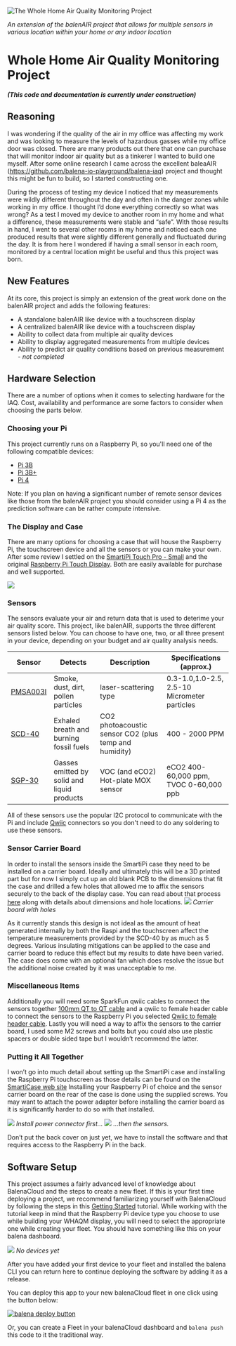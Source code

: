 
 ![The Whole Home Air Quality Monitoring Project](https://github.com/wjlove/WHAQM/blob/main/documentation/images/two-display-sidebyside.jpg?raw=true)

*An extension of the balenAIR project that allows for multiple sensors in various location within your home or any indoor location*

# Whole Home Air Quality Monitoring Project
**_(This code and documentation is currently under construction)_**

## Reasoning

I was wondering if the quality of the air in my office was affecting my work and was looking to measure the levels of hazardous gasses while my office door was closed.   There are many products out there that one can purchase that will monitor indoor air quality but as a tinkerer I wanted to build one myself.  After some online research I came across the excellent baleaAIR (https://github.com/balena-io-playground/balena-iaq) project and thought this might be fun to build, so I started constructing one.  

During the process of testing my device I noticed that my measurements were wildly different throughout the day and often in the danger zones while working in my office.  I thought I’d done everything correctly so what was wrong?  As a test I moved my device to another room in my home and what a difference, these measurements were stable and “safe”.  With those results in hand, I went to several other rooms in my home and noticed each one produced results that were slightly different generally and fluctuated during the day.   It is from here I wondered if having a small sensor in each room, monitored by a central location might be useful and thus this project was born.

## New Features

At its core, this project is simply an extension of the great work done on the balenAIR project and adds the following features:

- A standalone balenAIR like device with a touchscreen display
- A centralized balenAIR like device with a touchscreen display
- Ability to collect data from multiple air quality devices
- Ability to display aggregated measurements from multiple devices
- Ability to predict air quality conditions based on previous measurement - _not completed_
 
## Hardware Selection

 There are a number of options when it comes to selecting hardware for the IAQ. Cost, availability and performance are some factors to consider when choosing the parts below.

### Choosing your Pi




This project currently runs on a Raspberry Pi, so you'll need one of the following compatible devices:

- [Pi 3B](https://www.raspberrypi.com/products/raspberry-pi-3-model-b/)
- [Pi 3B+](https://www.raspberrypi.com/products/raspberry-pi-3-model-b-plus/)
- [Pi 4](https://www.raspberrypi.com/products/raspberry-pi-4-model-b/)

Note: If you plan on having a significant number of remote sensor devices like those from the balenAIR project you should consider using a Pi 4 as the prediction software can be rather compute intensive.

### The Display and Case

There are many options for choosing a case that will house the Raspberry Pi, the touchscreen device and all the sensors or you can make your own.  After some review I settled on the [SmartiPi Touch Pro - Small](https://smarticase.com/products/smartipi-touch-pro) and the original [Raspberry Pi Touch Display](https://www.raspberrypi.com/products/raspberry-pi-touch-display/).  Both are easily available for purchase and well supported.  

![](https://github.com/wjlove/WHAQM/blob/main/documentation/images/case-display.jpg?raw=true)

### Sensors

The sensors evaluate your air and return data that is used to deterime your air quality score. This project, like balenAIR,  supports the three different sensors listed below. You can choose to have one, two, or all three present in your device, depending on your budget and air quality analysis needs.

| Sensor | Detects | Description |  Specifications (approx.) |
| ------------ | ----------- | ----------- | ----------- |
| [PMSA003I](https://www.adafruit.com/product/4632) | Smoke, dust, dirt, pollen particles | laser-scattering type  | 0.3-1.0,1.0-2.5, 2.5-10 Micrometer particles |
| [SCD-40](https://www.adafruit.com/product/5187) | Exhaled breath and burning fossil fuels |  CO2 photoacoustic sensor CO2 (plus temp and humidity)  | 400 - 2000 PPM |
| [SGP-30](https://www.adafruit.com/product/3709) | Gasses emitted by solid and liquid products  |  VOC (and eCO2) Hot-plate MOX sensor | eCO2 400-60,000 ppm, TVOC 0-60,000 ppb |

All of these sensors use the popular I2C protocol to communicate with the Pi and include [Qwiic](https://www.sparkfun.com/qwiic) connectors so you don't need to do any soldering to use these sensors.

### Sensor Carrier Board

In order to install the sensors inside the SmartiPi case they need to be installed on a carrier board.  Ideally and ultimately this will be a 3D printed part but for now I simply cut up an old blank PCB to the dimensions that fit the case and drilled a few holes that allowed me to affix the sensors securely to the back of the display case.  You can read about that process [here](https://fix.this.later) along with details about dimensions and hole locations.
![](https://github.com/wjlove/WHAQM/blob/main/documentation/images/carrier-board.jpg?raw=true) *Carrier board with holes*

As it currently stands this design is not ideal as the amount of heat generated internally by both the Raspi and the touchscreen affect  the temperature measurements provided by the SCD-40 by as much as 5 degrees.  Various insulating mitigations can be applied to the case and carrier board to reduce this effect but my results to date have been varied.   The case does come with an optional fan which does resolve the issue but the additional noise created by it was unacceptable to me.
### Miscellaneous Items

Additionally you will need some SparkFun qwiic cables to connect the sensors together [100mm QT to QT cable](https://www.adafruit.com/product/4210) and a qwiic to female header cable to connect the sensors to the Raspberry Pi you selected [Qwiic to female header cable](https://www.adafruit.com/product/4397).  Lastly you will need a way to affix the sensors to the carrier board, I used some M2 screws and bolts but you could also use plastic spacers or double sided tape but I wouldn’t recommend the latter.

### Putting it All Together

I won’t go into much detail about setting up the SmartiPi case and installing the Raspberry Pi touchscreen as those details can be found on the [SmartiCase web site](https://smarticase.com/)  Installing your Raspberry Pi of choice and the sensor carrier board on the rear of the case is done using the supplied screws.  You may want to attach the power adapter before installing the carrier board as it is significantly harder to do so with that installed. 

![](https://github.com/wjlove/WHAQM/blob/main/documentation/images/case-with-power-pi.jpg?raw=true) *Install power connector first...*
![](https://github.com/wjlove/WHAQM/blob/main/documentation/images/case-power-pi-sensors.jpg?raw=true) *...then the sensors.*

Don’t put the back cover on just yet, we have to install the software and that requires access to the Raspberry Pi in the back.  


## Software Setup

This project assumes a fairly advanced level of knowledge about BalenaCloud and the steps to create a new fleet. If this is your first time deploying a project, we recommend familiarizing yourself with BalenaCloud by following the steps in this [Getting Started](https://www.balena.io/docs/learn/getting-started/raspberrypi4-64/nodejs/) tutorial.  While working with the tutorial keep in mind that the Raspberry Pi device type you choose to use while building your WHAQM display, you will need to select the appropriate one while creating your fleet. You should have something like this on your balena dashboard.

![](https://github.com/wjlove/WHAQM/blob/main/documentation/images/Screenshot-Fleet-no-Devices.png?raw=true) _No devices yet_

 After you have added your first device to your fleet and installed the balena CLI you can return here to continue deploying the software by adding it as a release.

You can deploy this app to your new balenaCloud fleet in one click using the button below:

[![balena deploy button](https://www.balena.io/deploy.svg)](https://dashboard.balena-cloud.com/deploy?repoUrl=https://github.com/wjlove/WHAQM)

Or, you can create a Fleet in your balenaCloud dashboard and `balena push` this code to it the traditional way.

